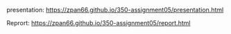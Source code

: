 presentation: https://zpan66.github.io/350-assignment05/presentation.html

Reprort: https://zpan66.github.io/350-assignment05/report.html
